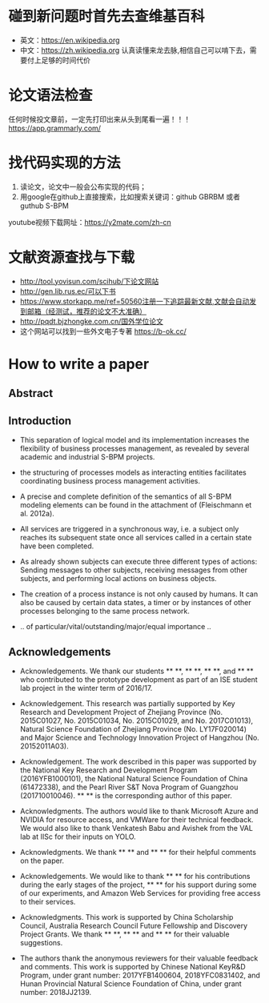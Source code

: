 # 碰到新问题时首先去查维基百科
+ 英文：https://en.wikipedia.org
+ 中文：https://zh.wikipedia.org
认真读懂来龙去脉,相信自己可以啃下去，需要付上足够的时间代价

# 论文语法检查 
任何时候投文章前，一定先打印出来从头到尾看一遍！！！
https://app.grammarly.com/

# 找代码实现的方法
1. 读论文，论文中一般会公布实现的代码；
2. 用google在github上直接搜索，比如搜索关键词：github GBRBM 或者guthub S-BPM

youtube视频下载网址：https://y2mate.com/zh-cn

# 文献资源查找与下载
+ http://tool.yovisun.com/scihub/下论文网站
+ http://gen.lib.rus.ec/可以下书
+ https://www.storkapp.me/ref=50560注册一下追踪最新文献,文献会自动发到邮箱（经测试，推荐的论文不大准确）
+ http://pqdt.bjzhongke.com.cn/国外学位论文
+ 这个网站可以找到一些外文电子专著 https://b-ok.cc/

# How to write a paper

## Abstract

## Introduction
+ This separation of logical model and its implementation increases the flexibility of business processes management, as revealed by several academic and industrial S-BPM projects.

+ the structuring of processes models as interacting entities facilitates coordinating business process management activities.
+ A precise and complete definition of the semantics of all S-BPM modeling elements can be found in the attachment of (Fleischmann et al. 2012a). 
+ All services are triggered in a synchronous way, i.e. a subject only reaches its subsequent state once all services called in a certain state have been completed.
+ As already shown subjects can execute three different types of actions: Sending messages to other subjects, 
receiving messages from other subjects, and performing local actions on business objects.

+ The creation of a process instance is not only caused by humans. It can also be caused by certain data states, a timer or by instances of other processes belonging to the same process network.

+ .. of particular/vital/outstanding/major/equal importance ..

## Acknowledgements

+ Acknowledgements. We thank our students ** **, ** **, ** **, and ** ** who contributed to the prototype development as part of an ISE student lab project in the winter term of 2016/17.

+ Acknowledgement. This research was partially supported by Key Research and Development Project of Zhejiang Province (No. 2015C01027, No. 2015C01034, No. 2015C01029, and No. 2017C01013), Natural Science Foundation of Zhejiang Province (No. LY17F020014) and Major Science and Technology Innovation Project of Hangzhou (No. 20152011A03).

+ Acknowledgement. The work described in this paper was supported by the National Key Research and Development Program (2016YFB1000101), the National Natural Science Foundation of China (61472338), and the Pearl River S&T Nova Program of Guangzhou (201710010046). ** ** is the corresponding author of this paper.

+ Acknowledgments. The authors would like to thank Microsoft Azure and NVIDIA for resource access, and VMWare for their technical feedback. We would also like to thank Venkatesh Babu and Avishek from the VAL lab at IISc for their inputs on YOLO.

+ Acknowledgments. We thank ** ** and ** ** for their helpful comments on the paper.

+ Acknowledgements. We would like to thank ** ** for his contributions during the early stages of the project, ** ** for his support during some of our experiments, and Amazon Web Services for providing free access to their services.

+ Acknowledgments. This work is supported by China Scholarship Council, Australia Research Council Future Fellowship and Discovery Project Grants. We thank ** **, ** ** and ** ** for their valuable suggestions.

+ The authors thank the anonymous reviewers for their valuable feedback and comments. This work is supported by Chinese National KeyR&D Program, under grant number: 2017YFB1400604, 2018YFC0831402, and Hunan Provincial Natural Science Foundation of China, under grant number: 2018JJ2139.
